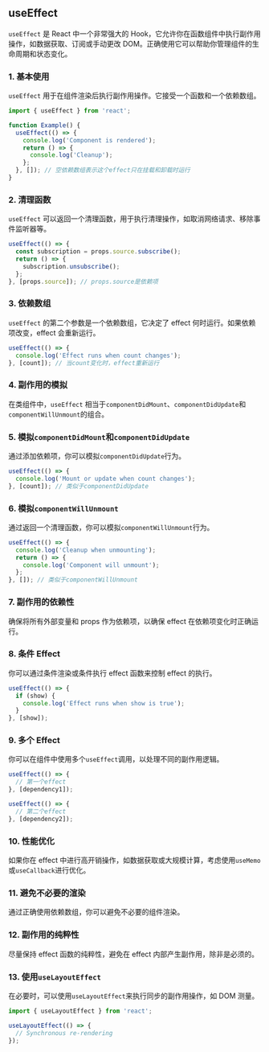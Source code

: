 <!-- @format -->

## useEffect

`useEffect` 是 React 中一个非常强大的 Hook，它允许你在函数组件中执行副作用操作，如数据获取、订阅或手动更改 DOM。正确使用它可以帮助你管理组件的生命周期和状态变化。

### 1. 基本使用

`useEffect` 用于在组件渲染后执行副作用操作。它接受一个函数和一个依赖数组。

```jsx
import { useEffect } from 'react';

function Example() {
  useEffect(() => {
    console.log('Component is rendered');
    return () => {
      console.log('Cleanup');
    };
  }, []); // 空依赖数组表示这个effect只在挂载和卸载时运行
}
```

### 2. 清理函数

`useEffect` 可以返回一个清理函数，用于执行清理操作，如取消网络请求、移除事件监听器等。

```jsx
useEffect(() => {
  const subscription = props.source.subscribe();
  return () => {
    subscription.unsubscribe();
  };
}, [props.source]); // props.source是依赖项
```

### 3. 依赖数组

`useEffect` 的第二个参数是一个依赖数组，它决定了 effect 何时运行。如果依赖项改变，effect 会重新运行。

```jsx
useEffect(() => {
  console.log('Effect runs when count changes');
}, [count]); // 当count变化时，effect重新运行
```

### 4. 副作用的模拟

在类组件中，`useEffect` 相当于`componentDidMount`、`componentDidUpdate`和`componentWillUnmount`的组合。

### 5. 模拟`componentDidMount`和`componentDidUpdate`

通过添加依赖项，你可以模拟`componentDidUpdate`行为。

```jsx
useEffect(() => {
  console.log('Mount or update when count changes');
}, [count]); // 类似于componentDidUpdate
```

### 6. 模拟`componentWillUnmount`

通过返回一个清理函数，你可以模拟`componentWillUnmount`行为。

```jsx
useEffect(() => {
  console.log('Cleanup when unmounting');
  return () => {
    console.log('Component will unmount');
  };
}, []); // 类似于componentWillUnmount
```

### 7. 副作用的依赖性

确保将所有外部变量和 props 作为依赖项，以确保 effect 在依赖项变化时正确运行。

### 8. 条件 Effect

你可以通过条件渲染或条件执行 effect 函数来控制 effect 的执行。

```jsx
useEffect(() => {
  if (show) {
    console.log('Effect runs when show is true');
  }
}, [show]);
```

### 9. 多个 Effect

你可以在组件中使用多个`useEffect`调用，以处理不同的副作用逻辑。

```jsx
useEffect(() => {
  // 第一个effect
}, [dependency1]);

useEffect(() => {
  // 第二个effect
}, [dependency2]);
```

### 10. 性能优化

如果你在 effect 中进行高开销操作，如数据获取或大规模计算，考虑使用`useMemo`或`useCallback`进行优化。

### 11. 避免不必要的渲染

通过正确使用依赖数组，你可以避免不必要的组件渲染。

### 12. 副作用的纯粹性

尽量保持 effect 函数的纯粹性，避免在 effect 内部产生副作用，除非是必须的。

### 13. 使用`useLayoutEffect`

在必要时，可以使用`useLayoutEffect`来执行同步的副作用操作，如 DOM 测量。

```jsx
import { useLayoutEffect } from 'react';

useLayoutEffect(() => {
  // Synchronous re-rendering
});
```
